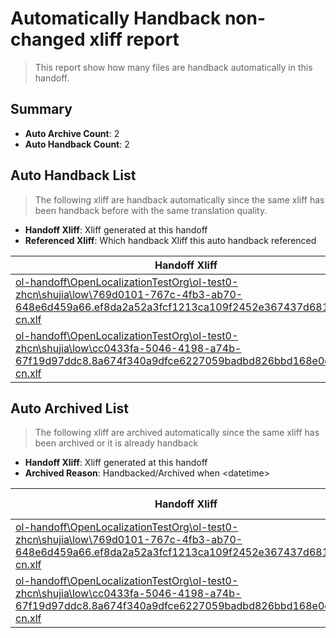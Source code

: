 # Automatically Handback non-changed xliff report
> This report show how many files are handback automatically in this handoff.

## Summary
* **Auto Archive Count**: 2
* **Auto Handback Count**: 2

## Auto Handback List
> The following xliff are handback automatically since the same xliff has been handback before with the same translation quality.

* **Handoff Xliff**: Xliff generated at this handoff
* **Referenced Xliff**: Which handback Xliff this auto handback referenced

| Handoff Xliff | Referenced Xliff | 
| --- | --- | 
| [ol-handoff\OpenLocalizationTestOrg\ol-test0-zhcn\shujia\low\769d0101-767c-4fb3-ab70-648e6d459a66.ef8da2a52a3fcf1213ca109f2452e367437d6818.zh-cn.xlf](https://github.com/OpenLocalizationTestOrg/ol-test0-handoff/blob/9398e747d2e53f81d01e24b4d33ab26ab58c8149/ol-handoff/OpenLocalizationTestOrg/ol-test0-zhcn/shujia/low/769d0101-767c-4fb3-ab70-648e6d459a66.ef8da2a52a3fcf1213ca109f2452e367437d6818.zh-cn.xlf) | [ol-handback\OpenLocalizationTestOrg\ol-test0-zhcn\shujia\high\769d0101-767c-4fb3-ab70-648e6d459a66.ef8da2a52a3fcf1213ca109f2452e367437d6818.zh-cn.xlf](https://github.com/OpenLocalizationTestOrg/ol-test0-handback/blob/e30fcc63bdcd3d8940240a2ae8547601c1a10b9e/ol-handback/OpenLocalizationTestOrg/ol-test0-zhcn/shujia/high/769d0101-767c-4fb3-ab70-648e6d459a66.ef8da2a52a3fcf1213ca109f2452e367437d6818.zh-cn.xlf) | 
| [ol-handoff\OpenLocalizationTestOrg\ol-test0-zhcn\shujia\low\cc0433fa-5046-4198-a74b-67f19d97ddc8.8a674f340a9dfce6227059badbd826bbd168e0da.zh-cn.xlf](https://github.com/OpenLocalizationTestOrg/ol-test0-handoff/blob/9398e747d2e53f81d01e24b4d33ab26ab58c8149/ol-handoff/OpenLocalizationTestOrg/ol-test0-zhcn/shujia/low/cc0433fa-5046-4198-a74b-67f19d97ddc8.8a674f340a9dfce6227059badbd826bbd168e0da.zh-cn.xlf) | [ol-handback\OpenLocalizationTestOrg\ol-test0-zhcn\shujia\high\cc0433fa-5046-4198-a74b-67f19d97ddc8.8a674f340a9dfce6227059badbd826bbd168e0da.zh-cn.xlf](https://github.com/OpenLocalizationTestOrg/ol-test0-handback/blob/e30fcc63bdcd3d8940240a2ae8547601c1a10b9e/ol-handback/OpenLocalizationTestOrg/ol-test0-zhcn/shujia/high/cc0433fa-5046-4198-a74b-67f19d97ddc8.8a674f340a9dfce6227059badbd826bbd168e0da.zh-cn.xlf) | 

## Auto Archived List
> The following xliff are archived automatically since the same xliff has been archived or it is already handback

* **Handoff Xliff**: Xliff generated at this handoff
* **Archived Reason**: Handbacked/Archived when &lt;datetime&gt;

| Handoff Xliff | Archived Reason | 
| --- | --- | 
| [ol-handoff\OpenLocalizationTestOrg\ol-test0-zhcn\shujia\low\769d0101-767c-4fb3-ab70-648e6d459a66.ef8da2a52a3fcf1213ca109f2452e367437d6818.zh-cn.xlf](https://github.com/OpenLocalizationTestOrg/ol-test0-handoff/blob/9398e747d2e53f81d01e24b4d33ab26ab58c8149/ol-handoff/OpenLocalizationTestOrg/ol-test0-zhcn/shujia/low/769d0101-767c-4fb3-ab70-648e6d459a66.ef8da2a52a3fcf1213ca109f2452e367437d6818.zh-cn.xlf) | Handbacked | 
| [ol-handoff\OpenLocalizationTestOrg\ol-test0-zhcn\shujia\low\cc0433fa-5046-4198-a74b-67f19d97ddc8.8a674f340a9dfce6227059badbd826bbd168e0da.zh-cn.xlf](https://github.com/OpenLocalizationTestOrg/ol-test0-handoff/blob/9398e747d2e53f81d01e24b4d33ab26ab58c8149/ol-handoff/OpenLocalizationTestOrg/ol-test0-zhcn/shujia/low/cc0433fa-5046-4198-a74b-67f19d97ddc8.8a674f340a9dfce6227059badbd826bbd168e0da.zh-cn.xlf) | Handbacked | 

